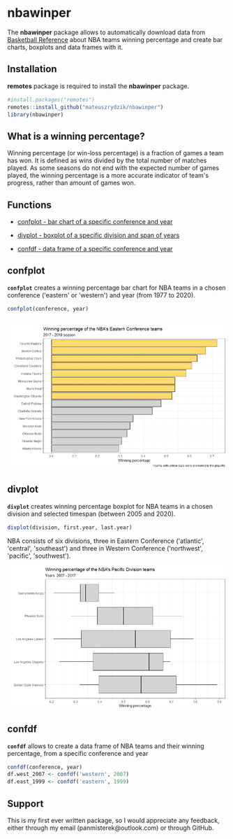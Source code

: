 # nbawinper

The **nbawinper** package allows to automatically download data from [Basketball Reference](https://www.basketball-reference.com) about NBA teams winning percentage and create bar charts, boxplots and data frames with it.

## Installation

**remotes** package is required to install the **nbawinper** package.

``` r
#install.packages("remotes")
remotes::install_github("mateuszrydzik/nbawinper")
library(nbawinper)
```

## What is a winning percentage?

Winning percentage (or win-loss percentage) is a fraction of games a team has won. It is defined as wins divided by the total number of matches played. As some seasons do not end with the expected number of games played, the winning percentage is a more accurate indicator of team's progress, rather than amount of games won.

## Functions

-   [confplot - bar chart of a specific conference and year](#confplot)

-   [divplot - boxplot of a specific division and span of years](#divplot)

-   [confdf - data frame of a specific conference and year](#confdf)

## confplot

**`confplot`** creates a winning percentage bar chart for NBA teams in a chosen conference ('eastern' or 'western') and year (from 1977 to 2020).

``` r
confplot(conference, year)
```

## ![](img/confplot.png)

## divplot
**`divplot`** creates winning percentage boxplot for NBA teams in a chosen division and selected timespan (between 2005 and 2020).

``` r
divplot(division, first.year, last.year)
```

NBA consists of six divisions, three in Eastern Conference ('atlantic', 'central', 'southeast') and three in Western Conference ('northwest', 'pacific', 'southwest').

![](img/divplot.png)


## confdf

**`confdf`** allows to create a data frame of NBA teams and their winning percentage, from a specific conference and year

``` r
confdf(conference, year)
df.west_2007 <- confdf('western', 2007)
df.east_1999 <- confdf('eastern', 1999)
```

## Support

This is my first ever written package, so I would appreciate any feedback, either through my email (panmisterek\@outlook.com) or through GitHub.
